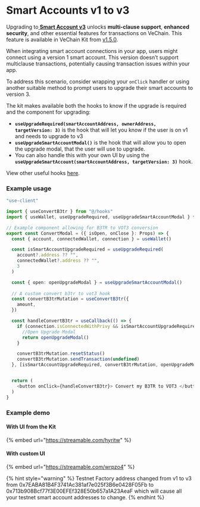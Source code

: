 # Smart Accounts v1 to v3

Upgrading to[ **Smart Account v3**](../../social-login/smart-accounts.md) unlocks **multi-clause support**, **enhanced security**, and other essential features for transactions on VeChain. This feature is available in VeChain Kit from [v1.5.0](https://github.com/vechain/vechain-kit/releases/tag/1.5.0).

When integrating smart account connections in your app, users might connect using a version 1 smart account. This version doesn’t support multiclause transactions, potentially causing transaction issues within your app.

To address this scenario, consider wrapping your `onClick` handler or using another suitable method to prompt users to upgrade their smart accounts to version 3.

The kit makes available both the hooks to know if the upgrade is required and the component for upgrading:

* **`useUpgradeRequired(smartAccountAddress, ownerAddress, targetVersion: 3)`** is the hook that will let you know if the user is on v1 and needs to upgrade to v3
* **`useUpgradeSmartAccountModal()`** is the hook that will allow you to open the upgrade modal, that the user will use to upgrade.
* You can also handle this with your own UI by using the **`useUpgradeSmartAccount(smartAccountAddress, targetVersion: 3)`** hook.

View other useful hooks [here](../hooks/smart-account.md).

### Example usage

```typescript
"use-client"

import { useConvertB3tr } from "@/hooks"
import { useWallet, useUpgradeRequired, useUpgradeSmartAccountModal } from "@vechain/vechain-kit"

// Example component allowing for B3TR to VOT3 conversion
export const ConvertModal = ({ isOpen, onClose }: Props) => {
  const { account, connectedWallet, connection } = useWallet()

  const isSmartAccountUpgradeRequired = useUpgradeRequired(
    account?.address ?? "",
    connectedWallet?.address ?? "",
    3
  )

  const { open: openUpgradeModal } = useUpgradeSmartAccountModal()
  
  // A custom convert b3tr to vot3 hook
  const convertB3trMutation = useConvertB3tr({
    amount,
  })

  const handleConvertB3tr = useCallback(() => {
    if (connection.isConnectedWithPrivy && isSmartAccountUpgradeRequired) {
      //Open Upgrade Modal
      return openUpgradeModal()
    }

    convertB3trMutation.resetStatus()
    convertB3trMutation.sendTransaction(undefined)
  }, [isSmartAccountUpgradeRequired, convertB3trMutation, openUpgradeModal, connection])


  return (
    <button onClick={handleConvertB3tr}> Convert my B3TR to VOT3 </button>
  )
}
```

### Example demo

#### With UI from the Kit

{% embed url="https://streamable.com/hyritw" %}

#### With custom UI

{% embed url="https://streamable.com/wrpzo4" %}

{% hint style="warning" %}
Testnet Factory address changed from v1 to v3 from 0x7EABA81B4F3741Ac381af7e025f3B6e0428F05Fb to  0x713b908Bcf77f3E00EFEf328E50b657a1A23AeaF which will cause all your testnet smart account addresses to change.
{% endhint %}
